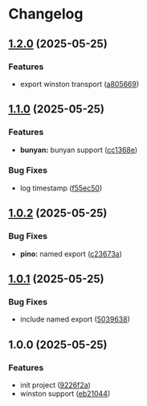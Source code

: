 # Changelog

## [1.2.0](https://github.com/marklai1998/datadog-logger-integrations/compare/v1.1.0...v1.2.0) (2025-05-25)


### Features

* export winston transport ([a805669](https://github.com/marklai1998/datadog-logger-integrations/commit/a805669f3d45c08c9be9fa8b7ab7d56f49ed0ed1))

## [1.1.0](https://github.com/marklai1998/datadog-logger-integrations/compare/v1.0.2...v1.1.0) (2025-05-25)


### Features

* **bunyan:** bunyan support ([cc1368e](https://github.com/marklai1998/datadog-logger-integrations/commit/cc1368ef5a91e1ffb199a53d0a485d9521e76699))


### Bug Fixes

* log timestamp ([f55ec50](https://github.com/marklai1998/datadog-logger-integrations/commit/f55ec5099e58e70801ca8aee356163f1306f67f4))

## [1.0.2](https://github.com/marklai1998/datadog-logger-integrations/compare/v1.0.1...v1.0.2) (2025-05-25)


### Bug Fixes

* **pino:** named export ([c23673a](https://github.com/marklai1998/datadog-logger-integrations/commit/c23673a5fb73c6b7125c399ac2206eb0ace54835))

## [1.0.1](https://github.com/marklai1998/datadog-logger-integrations/compare/v1.0.0...v1.0.1) (2025-05-25)


### Bug Fixes

* include named export ([5039638](https://github.com/marklai1998/datadog-logger-integrations/commit/50396382175e24202f45c54a094bcd65d899bee6))

## 1.0.0 (2025-05-25)


### Features

* init project ([9226f2a](https://github.com/marklai1998/datadog-logger-integrations/commit/9226f2ad1ad2813d6f1351bb401463d072a1a31e))
* winston support ([eb21044](https://github.com/marklai1998/datadog-logger-integrations/commit/eb21044ac871e2c47cb1ada4f7226e7ed9503cfd))
